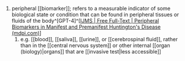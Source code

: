1. peripheral [[biomarker]]; refers to a measurable indicator of some biological state or condition that can be found in peripheral tissues or fluids of the body^[GPT-4]^[[IJMS | Free Full-Text | Peripheral Biomarkers in Manifest and Premanifest Huntington's Disease (mdpi.com)](https://www.mdpi.com/1422-0067/24/7/6051)]
	1. e.g. [[blood]], [[saliva]], [[urine]], or [[cerebrospinal fluid]], rather than in the [[central nervous system]] or other internal [[organ (biology)|organs]] that are [[invasive test|less accessible]]